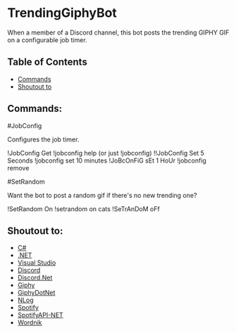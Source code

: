 # TrendingGiphyBot
When a member of a Discord channel, this bot posts the trending GIPHY GIF on a configurable job timer.

## Table of Contents

- [Commands](https://github.com/mosentok/TrendingGiphyBot#commands)
- [Shoutout to](https://github.com/mosentok/TrendingGiphyBot#shoutout-to)

## Commands:

#JobConfig

Configures the job timer.

!JobConfig Get
!jobconfig help (or just !jobconfig)
!!JobConfig Set 5 Seconds
!jobconfig set 10 minutes
!JoBcOnFiG sEt 1 HoUr
!jobconfig remove

#SetRandom

Want the bot to post a random gif if there's no new trending one?

!SetRandom On
!setrandom on cats
!SeTrAnDoM oFf

## Shoutout to:

- [C#](https://docs.microsoft.com/en-us/dotnet/csharp/csharp)
- [.NET](https://www.microsoft.com/net)
- [Visual Studio](https://www.visualstudio.com/)
- [Discord](https://discordapp.com/)
- [Discord.Net](https://github.com/RogueException/Discord.Net)
- [Giphy](https://giphy.com)
- [GiphyDotNet](https://github.com/drasticactions/GiphyDotNet)
- [NLog](https://github.com/NLog/NLog)
- [Spotify](https://www.spotify.com/)
- [SpotifyAPI-NET](https://github.com/JohnnyCrazy/SpotifyAPI-NET)
- [Wordnik](https://wordnik.com/)
